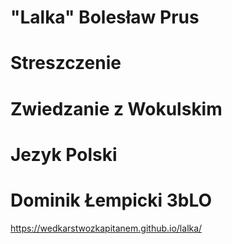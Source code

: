 # "Lalka" Bolesław Prus
# Streszczenie
# Zwiedzanie z Wokulskim
# Jezyk Polski
# Dominik Łempicki 3bLO
https://wedkarstwozkapitanem.github.io/lalka/
